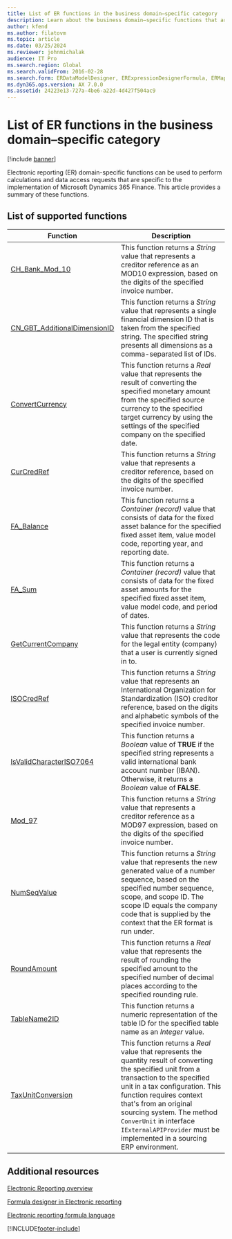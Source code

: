 ```yaml
---
title: List of ER functions in the business domain–specific category
description: Learn about the business domain–specific functions that are supported in Electronic reporting (ER), including a list of supported functions.
author: kfend
ms.author: filatovm
ms.topic: article
ms.date: 03/25/2024
ms.reviewer: johnmichalak
audience: IT Pro
ms.search.region: Global
ms.search.validFrom: 2016-02-28
ms.search.form: ERDataModelDesigner, ERExpressionDesignerFormula, ERMappedFormatDesigner, ERModelMappingDesigner
ms.dyn365.ops.version: AX 7.0.0
ms.assetid: 24223e13-727a-4be6-a22d-4d427f504ac9
---
```


# List of ER functions in the business domain–specific category

[!include [banner](../includes/banner.md)]

Electronic reporting (ER) domain-specific functions can be used to perform calculations and data access requests that are specific to the implementation of Microsoft Dynamics 365 Finance. This article provides a summary of these functions.

## List of supported functions

| Function| Description |
|---------|-------------|
| [CH_Bank_Mod_10](er-functions-other-chbankmode10.md) | This function returns a *String* value that represents a creditor reference as an MOD10 expression, based on the digits of the specified invoice number. |
| [CN_GBT_AdditionalDimensionID](er-functions-other-cngbtadditionaldimensionid.md) | This function returns a *String* value that represents a single financial dimension ID that is taken from the specified string. The specified string presents all dimensions as a comma-separated list of IDs. |
| [ConvertCurrency](er-functions-other-convertcurrency.md) | This function returns a *Real* value that represents the result of converting the specified monetary amount from the specified source currency to the specified target currency by using the settings of the specified company on the specified date. |
| [CurCredRef](er-functions-other-curcredref.md) | This function returns a *String* value that represents a creditor reference, based on the digits of the specified invoice number. |
| [FA_Balance](er-functions-other-fabalance.md) | This function returns a *Container (record)* value that consists of data for the fixed asset balance for the specified fixed asset item, value model code, reporting year, and reporting date. |
| [FA_Sum](er-functions-other-fasum.md) | This function returns a *Container (record)* value that consists of data for the fixed asset amounts for the specified fixed asset item, value model code, and period of dates. |
| [GetCurrentCompany](er-functions-other-getcurrentcompany.md) | This function returns a *String* value that represents the code for the legal entity (company) that a user is currently signed in to. |
| [ISOCredRef](er-functions-other-isocredref.md) | This function returns a *String* value that represents an International Organization for Standardization (ISO) creditor reference, based on the digits and alphabetic symbols of the specified invoice number. |
| [IsValidCharacterISO7064](er-functions-other-isvalidchariso7064.md) | This function returns a *Boolean* value of **TRUE** if the specified string represents a valid international bank account number (IBAN). Otherwise, it returns a *Boolean* value of **FALSE**. |
| [Mod_97](er-functions-other-mod97.md) | This function returns a *String* value that represents a creditor reference as a MOD97 expression, based on the digits of the specified invoice number. |
| [NumSeqValue](er-functions-other-numseqvalue.md) | This function returns a *String* value that represents the new generated value of a number sequence, based on the specified number sequence, scope, and scope ID. The scope ID equals the company code that is supplied by the context that the ER format is run under. |
| [RoundAmount](er-functions-other-roundamount.md) | This function returns a *Real* value that represents the result of rounding the specified amount to the specified number of decimal places according to the specified rounding rule. |
| [TableName2ID](er-functions-other-tablename2id.md) | This function returns a numeric representation of the table ID for the specified table name as an *Integer* value. |
| [TaxUnitConversion](er-functions-other-taxunitconversion.md) | This function returns a *Real* value that represents the quantity result of converting the specified unit from a transaction to the specified unit in a tax configuration. This function requires context that's from an original sourcing system. The method `ConverUnit` in interface `IExternalAPIProvider` must be implemented in a sourcing ERP environment. |

## Additional resources

[Electronic Reporting overview](general-electronic-reporting.md)

[Formula designer in Electronic reporting](general-electronic-reporting-formula-designer.md)

[Electronic reporting formula language](er-formula-language.md)


[!INCLUDE[footer-include](../../../includes/footer-banner.md)]

